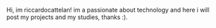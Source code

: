 Hi, im riccardocattelan! im a passionate about technology and here i will post my projects and my studies, thanks :).
